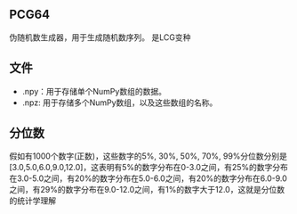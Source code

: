 ## PCG64
伪随机数生成器，用于生成随机数序列。
是LCG变种

## 文件
* .npy：用于存储单个NumPy数组的数据。
* .npz: 用于存储多个NumPy数组，以及这些数组的名称。

## 分位数

假如有1000个数字(正数)，这些数字的5%, 30%, 50%, 70%, 99%分位数分别是 [3.0,5.0,6.0,9.0,12.0]，这表明有5%的数字分布在0-3.0之间，有25%的数字分布在3.0-5.0之间，有20%的数字分布在5.0-6.0之间，有20%的数字分布在6.0-9.0之间，有29%的数字分布在9.0-12.0之间，有1%的数字大于12.0，这就是分位数的统计学理解

  
  